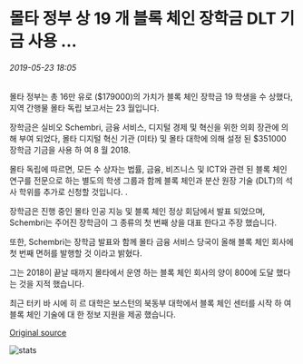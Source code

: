 # 몰타 정부 상 19 개 블록 체인 장학금 DLT 기금 사용 ...

###### 2019-05-23 18:05

몰타 정부는 총 16만 유로 ($179000)의 가치가 블록 체인 장학금 19 학생을 수 상했다, 지역 간행물 몰타 독립 보고서는 23 월입니다.

장학금은 실비오 Schembri, 금융 서비스, 디지털 경제 및 혁신을 위한 의회 장관에 의해 부여 되었다, 몰타 디지털 혁신 기관 (미타) 및 몰타 대학에 의해 설정 된 $351000 장학금 기금을 사용 하 여 8 월 2018.

몰타 독립에 따르면, 모든 수 상자는 법률, 금융, 비즈니스 및 ICT와 관련 된 블록 체인 연구를 전문으로 하는 별도의 학생 그룹과 함께 블록 체인과 분산 원장 기술 (DLT)의 석사 학위를 추가로 신청할 것입니다. .

장학금은 진행 중인 몰타 인공 지능 및 블록 체인 정상 회담에서 발표 되었으며, Schembri는 주어진 장학금이 그 종류의 첫 번째 상을 대표 한다고 주장 했습니다.

또한, Schembri는 장학금 발표와 함께 몰타 금융 서비스 당국이 올해 블록 체인 회사에 첫 번째 면허를 발행할 것 이라고 밝혔다.

그는 2018이 끝날 때까지 몰타에서 운영 하는 블록 체인 회사의 양이 800에 도달 했다는 것을 지적 했습니다.

최근 터키 바 시에 히 르 대학은 보스턴의 북동부 대학에서 블록 체인 센터를 시작 하 여 블록 체인 기술에 대 한 정보 지원을 제공 했습니다.

[Original source](https://cointelegraph.com/news/maltese-government-awards-19-blockchain-scholarships-using-dlt-fund)

![stats](https://c.statcounter.com/11760860/0/a89fa40b/1/ "stats")